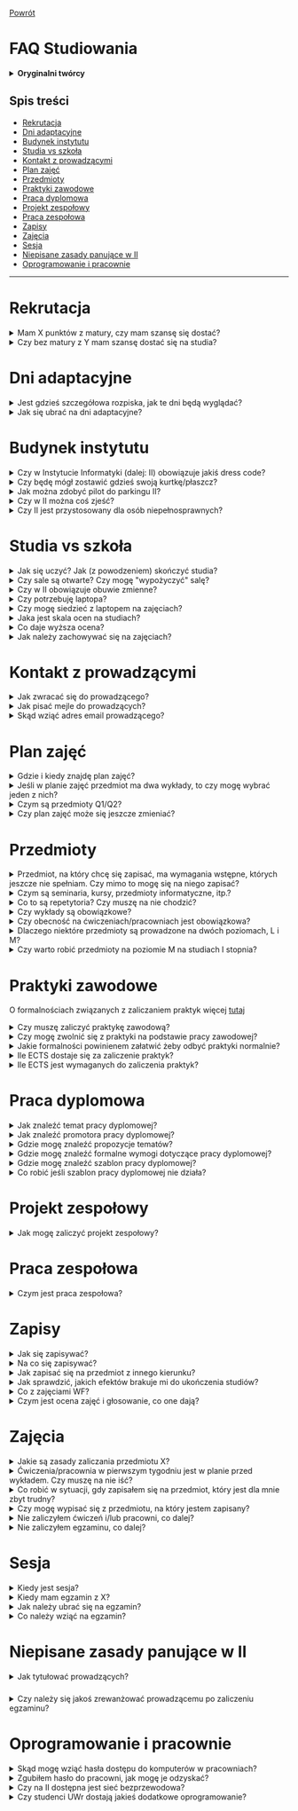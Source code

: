 [Powrót](README.md)

# FAQ Studiowania

<details>
<summary><b>Oryginalni twórcy</b></summary>

> FAQ bazujące na wersji ze starego forum, bazującej na wersji z jeszcze starszego forum
> 
> Oryginalni autorzy FAQ:
> * [@Anna Karaś](https://github.com/annakaras)
> * [@Kamil Matuszewski](https://github.com/Arsenicro/)
> 
> Później rozwijane i utrzymywane przez:
> * [@Bartosz Bednarczyk](https://github.com/bartoszjanbednarczyk)
> * [@Dawid Dudek](https://github.com/DaDudek)

</details>

## Spis treści

* [Rekrutacja](#rekrutacja)
* [Dni adaptacyjne](#dni-adaptacyjne)
* [Budynek instytutu](#budynek-instytutu)
* [Studia vs szkoła](#studia-vs-szkoła)
* [Kontakt z prowadzącymi](#kontakt-z-prowadzącymi)
* [Plan zajęć](#plan-zajęć)
* [Przedmioty](#przedmioty)
* [Praktyki zawodowe](#praktyki-zawodowe)
* [Praca dyplomowa](#praca-dyplomowa)
* [Projekt zespołowy](#projekt-zespołowy)
* [Praca zespołowa](#praca-zespołowa)
* [Zapisy](#zapisy)
* [Zajęcia](#zajęcia)
* [Sesja](#sesja)
* [Niepisane zasady panujące w II](#niepisane-zasady-panujące-w-ii)
* [Oprogramowanie i pracownie](#oprogramowanie-i-pracownie)

---

# Rekrutacja

<details>
<summary>Mam X punktów z matury, czy mam szansę się dostać?</summary>

> Możesz obliczyć liczbę punktów rekrutacyjnych przy użyciu [kalkulatora](https://kalkulator-punktow.herokuapp.com) (Autor: [@iCarrot](https://github.com/iCarrrot), [repozytorium z kodem](https://github.com/iCarrrot/kalkulator-punktow)).

</details>

<details>
<summary>Czy bez matury z Y mam szansę dostać się na studia?</summary>

> W postępowaniu rekrutacyjnym brane będą pod uwagę wyniki egzaminów maturalnych z matematyki, informatyki, fizyki i astronomii oraz dowolnego języka obcego nowożytnego. Więcej informacji znajdziesz na stronie [rekrutacji](https://rekrutacja.uni.wroc.pl/kierunek/informatyka-i-stopnia-stacjonarne-licencjackie-i-inzynierskie/#zasady).

</details>

# Dni adaptacyjne

<details>
<summary>Jest gdzieś szczegółowa rozpiska, jak te dni będą wyglądać?</summary>

> Plan dni adaptacyjnych jest dostępny [tutaj](https://ii.uni.wroc.pl/dla-studenta/dni-adaptacyjne)

</details>

<details>
<summary>Jak się ubrać na dni adaptacyjne?</summary>

> Ubiór galowy na immatrykulację nie jest wymagany, ale mile widziany. Na pozostałe dni należy ubrać się zwyczajnie (schludnie).

</details>

# Budynek instytutu

<details>
<summary>Czy w Instytucie Informatyki (dalej: II) obowiązuje jakiś dress code?</summary>

> Nie obowiązuje.

</details>

<details>
<summary>Czy będę mógł zostawić gdzieś swoją kurtkę/płaszcz?</summary>

> Każdy student może (wymagana kaucja zwrotna 20 zł) korzystać z szafki i zostawić tam swoje rzeczy. Szafki są dwuosobowe. W celu uzyskania dostępu do szafki, należy zgłosić się do pokoju 127 na I piętrze we wtorki 9:30-11:30 lub czwartki 9:30-11:30 i wziąć ze sobą kartę zobowiązań.

</details>

<details>
<summary>Jak można zdobyć pilot do parkingu II?</summary>

> Po pilot do szlabanu należy zgłosić się z kartą zobowiązań w to samo miejsce, co w przypadku szafki. Kaucja wynosi 100 zł.

</details>

<details>
<summary>Czy w II można coś zjeść?</summary>

> Na parterze znajduje się restauracja _Plastyczna_. Na pierwszym piętrze stoją automaty z napojami i przekąskami, które akceptują płatności kartą. Ponadto, w Instytucie Matematycznym również znajduje się bufet oraz kawiarnia _Budzik_.

</details>

<details>
<summary>Czy II jest przystosowany dla osób niepełnosprawnych?</summary>

> Na naszym kierunku studiowały osoby niepełnosprawne (m.in. niedosłyszące i poruszające się na wózkach inwalidzkich). W budynku jest winda.

</details>

# Studia vs szkoła

<details>
<summary>Jak się uczyć? Jak (z powodzeniem) skończyć studia?</summary>

> Przeczytaj [Porady odnośnie studiowania](porady_odnosnie_studiowania.md).

</details>

<details>
<summary>Czy sale są otwarte? Czy mogę "wypożyczyć" salę?</summary>

> Sale ćwiczeniowe bez telewizorów są otwarte, można do nich przyjść, gdy nie ma w nich zajęć, i na przykład wykorzystać je do grupowej lub indywidualnej nauki (również z użyciem tablicy). Sale z telewizorami są zamknięte i drzwi otwiera dopiero prowadzący. Sale komputerowe oraz małe sale wykładowe też są zamknięte na klucz, ale ten klucz można "wypożyczyć" w portierni. W tym celu należy oddać swoją legitymację, wpisać godzinę pobrania klucza i podpisać się w zeszycie wypożyczeń. W salach komputerowych można korzystać z komputerów, można podłączyć swojego laptopa (jest dużo gniazdek), można skorzystać z tablicy suchościeralnej.

</details>

<details>
<summary>Czy w II obowiązuje obuwie zmienne?</summary>

> Nie obowiązuje.

</details>

<details>
<summary>Czy potrzebuję laptopa?</summary>

> Teoretycznie nie, ponieważ do każdych zajęć praktycznych jest udostępniona pracownia z odpowiednią liczbą stanowisk, a do sal można przychodzić też po zajęciach (do ok. godz. 22, też w weekendy). Natomiast mocno zalecam zakup laptopa z dobrą baterią lub noszenie zapasowej lub noszenie własnego rozgałęźnika - mamy naprawdę mało gniazdek na korytarzach.

</details>

<details>
<summary>Czy mogę siedzieć z laptopem na zajęciach?</summary>

> Zapewne zależy to od prowadzącego oraz od sposobu używania laptopa. Istotną sprawą jest korzystanie z laptopa w taki sposób, by prowadzący nie poczuł się przez to lekceważony. Jeżeli laptop ma służyć pisaniu notatek lub otworzeniu materiałów związanych z zajęciami (obecnie są to częste praktyki), to nie powinien on stanowić problemu, choć pewnie warto upewnić się o tym u prowadzącego. Jeżeli natomiast zamierzasz korzystać z laptopa w sposób niezwiązany z zajęciami, to raczej nie siedź wtedy w pierwszych ławkach (domyślnie zajmowanych przez najbardziej aktywną widownię, z którą prowadzący utrzymuje kontakt wzrokowy lub werbalny).

</details>

<details>

<summary>Jaka jest skala ocen na studiach?</summary>

> Skala stopni jest inna od tej znanej ze szkoły (i na marginesie - odrobinę inna niż na PWr) i wygląda następująco: 2.0, 3.0, 3.5, 4.0, 4.5, 5.0, przy czym pierwsza pozytywna (dająca zaliczenie) to 3.0. Zazwyczaj na jej uzyskanie potrzebne jest 50% z egzaminu/projektu.

</details>

<details>

<summary>Co daje wyższa ocena?</summary>

> Odpowiednio wysokie oceny przydadzą się w przynajmniej czterech sytuacjach:
>
> 1.  Stypendium za oceny w nauce.
>     Na początku każdego roku akademickiego można wystąpić z wnioskiem o przyznanie stypendium za wyniki w nauce (składa się go przez USOS). Dostaje je 7.5% najlepszych studentów z danego kierunku, a ich miesięczna kwota to około 600 zł (w roku 2021/2022 ta kwota wyniosła 900 zł). Nie ma konkretnego wymogu, jak wysoka powinna być średnia ocen, by je dostać, ale zazwyczaj na informatyce średnia w okolicach 4,65 wystarczała (natomiast w roku 2021 średnią stypendialną było niemal 4,8). Jak wspominam później, jeśli nie idzie nam z jakiegoś przedmiotu i może to zaważyć na wysokości średniej, można się z tego przedmiotu wypisać.
>
> 2.  Przepisanie się na inną uczelnię lub przepisanie ocen z innych kierunków.
>     Wtedy wyższa ocena z przedmiotu może zadecydować o tym czy przedmiot zostanie uznany jako zaliczony bądź nie (np. dana jednostka uczelniana może uznać, że przepisuje przedmiot dopiero od oceny 4.0).
>
> 3.  Rekrutacja na studia magisterskie.
>     Czasami średnia ocen jest brana pod uwagę podczas rekrutacji (np. u nas na Data Science).
>
> 4.  Wyjazdy na wymiany zagraniczne.
>     W przypadku dużej liczby osób zainteresowanych wyjazdami na wymiany zagraniczne (np. Erasmus), w pierwszej kolejności brane są osoby z najwyższą średnią na liście.

</details>

<details>

<summary>Jak należy zachowywać się na zajęciach?</summary>

> Na zajęcia staramy się przyjść punktualnie. Zazwyczaj wejście w środku zajęć oznacza duże zamieszanie - aby umożliwić spóźnialskiemu zajęcie miejsca, często kilka osób musi wstać, przesunąć się, znowu usiąść.
>
> W trakcie zajęć nie pytamy, czy możemy wyjść do łazienki - po prostu robiąc jak najmniej zamieszania opuszczamy salę.

</details>

# Kontakt z prowadzącymi

<details>

<summary>Jak zwracać się do prowadzącego?</summary>

> W II nie mamy przesadnego przywiązania do tytułów, zwroty per "pan", "pani" w rozmowie z prowadzącym są w porządku.

</details>

<details>

<summary>Jak pisać mejle do prowadzących?</summary>

> Kulturalnie i zwięźle.
>
> <details>
>
> <summary>Przykład niezbyt dobrego mejla</summary>
>
> > Witam,
> >
> > wie pan to nie tak że miałem gdzieś ten przedmiot byłem bardzo zajęty praca nauka szkoła problemy w rodzinie, przeprowadzałem się i nie miałem kiedy tego zrobić, dzisiaj zobaczyłem, że jeszcze nie mam zaliczenia, a nie ma już ćwiczeń, myślałem, że zdałem, ale jednak nie zdałem, nie wiem teraz co robić, potrzebuję tych ectestów, czy mogę jednak zaliczyć z tyloma punktami co mam??
> >
> > Pozdrawiam Student
>
> </details>
> <details>
>
> <summary>Przykład dobrego mejla</summary>
>
> > Szanowny Panie,
> >
> > zorientowałem się, że pomyliłem się w obliczeniach i jednak nie uzyskałem jeszcze zaliczenia z przedmiotu X - mam Y punktów na Z wymaganych. Czy istnieje możliwość, abym dosłał jakieś zadanie, za które mógłbym otrzymać brakujące punkty?
> >
> > Z poważaniem,
> >
> > Pączek bez rączek
>
> </details>
>
> Wskazówki:
>
> - żadnego "witam" - dopuszczalne: "Dzień dobry, ", "Szanowny Panie, "
> - jedna sprawa -> jeden akapit / bullet
> - mail powinien być napisany z twojego studenckiego konta
> - jeśli z jakiegoś powodu twój adres email nie zdradza twojego imienia i nazwiska, koniecznie się podpisz
> - najlepiej, jeśli w tytule mejla podasz nazwę przedmiotu i skrót sprawy, z którą przychodzisz do prowadzącego
> - nie piszemy emotek
> - pierwszy akapit po przywitaniu zazwyczaj piszemy małą literą: w poprzednim akapicie nie użyliśmy w końcu kropki tylko przecinka

</details>

<details>

<summary>Skąd wziąć adres email prowadzącego?</summary>

> Będzie on umieszczony na stronie [systemu zapisów](https://zapisy.ii.uni.wroc.pl/courses/). Jeśli pamiętasz, jak nazywa się dany prowadzący, możesz wyszukać jego profil w zakładce [pracownicy](https://zapisy.ii.uni.wroc.pl/users/employees/). Jeśli nie pamiętasz, możesz wyszukać jego osobę, znajdując przedmiot, który prowadzi w zakładce [przedmioty](https://zapisy.ii.uni.wroc.pl/courses/). Przykładowo, email do wykładowcy Logiki dla informatyków (i przy okazji terminy konsultacji) znajdziecie na stronie prof. Witolda Charatonika (WCh):
>
> ![image|690x244](images/wch_email.png)
>
> Natomiast, jeśli z jakichś względów adres email nie jest wpisany w tę rubrykę, można z dużym prawdopodobieństwem trafienia napisać ze swoją sprawą pod adres *imie.nazwisko@cs.uni.wroc.pl*.

</details>

# Plan zajęć

<details>

<summary>Gdzie i kiedy znajdę plan zajęć?</summary>

> Plan zajęć na dany semestr jest publikowany na krótko przed rozpoczęciem na stronie [systemu zapisów](https://zapisy.ii.uni.wroc.pl/courses/).

</details>

<details>

<summary>Jeśli w planie zajęć przedmiot ma dwa wykłady, to czy mogę wybrać jeden z nich?</summary>

> Standardowo przedmioty mają zaplanowane 30 godzin wykładu, czyli po 2 godziny w tygodniu. Jednakże, niektóre (np. Analiza matematyczna) mają ich więcej i mogą być rozdzielone na dwa bloki wykładów w trakcie tygodnia. Obowiązują więc oba terminy.

</details>

<details>

<summary>Czym są przedmioty Q1/Q2?</summary>

> Są to przedmioty półsemestralne (warte 3 ECTS). Mają oznaczenie Q1 lub Q2, w zależności od tego, w której połówce semestru się odbywają.

</details>

<details>

<summary>Czy plan zajęć może się jeszcze zmieniać?</summary>

> Publikowany plan może ulegać drobnym modyfikacjom na umotywowaną prośbę studentów (np. kolizja przedmiotów).

</details>

# Przedmioty

<details>

<summary>Przedmiot, na który chcę się zapisać, ma wymagania wstępne, których jeszcze nie spełniam. Czy mimo to mogę się na niego zapisać?</summary>

> Wymagania przedmiotu są orientacyjne. Prowadzący zakłada, że słuchacze posiadają wiedzę z podanych przedmiotów, co pozwoli w pełni zrozumieć wykładany materiał. Zaliczenie przedmiotów nie jest wymagane, jednak prowadzący może przeprowadzić egzamin wstępny decydujący o przydzieleniu miejsca w grupie.

</details>

<details>

<summary>Czym są seminaria, kursy, przedmioty informatyczne, itp.?</summary>

> Opis wszystkich rodzajów przedmiotów jest dostępny w [programie studiów](<https://ii.uni.wroc.pl/media/uploads/Program_studiow_Inf_LI(2)_WECibSo.pdf>).

</details>

<details>

<summary>Co to są repetytoria? Czy muszę na nie chodzić?</summary>

> Repetytoria to zajęcia pomocnicze, mające na celu ułatwienie studentom przyswojenia wiedzy z wykładów. Mają one charakter konwersacyjny - można prowadzącemu zadawać pytania na temat materiału wykładowego lub ćwiczeniowego lub poprosić o omówienie pewnego zagadnienia od początku. Nie są one obowiązkowe, ale zalecane (nie tylko) dla osób, które mają trudności ze zrozumieniem materiału lub rozwiązaniem zadań na ćwiczenia. Warto z nich korzystać również w celu utrwalenia wiedzy i pogłębienia zrozumienia tematyki - prowadzący repetytorium może zaoferować inne spojrzenie.

</details>

<details>

<summary>Czy wykłady są obowiązkowe?</summary>

> Na większości przedmiotów obecność na wykładach nie jest weryfikowana. Jednakże, w niektórych przypadkach może wpłynąć pozytywnie na ocenę; szczegółowy regulamin każdych zajęć powinien zostać ogłoszony na początku semestru.

</details>

<details>

<summary>Czy obecność na ćwiczeniach/pracowniach jest obowiązkowa?</summary>

> Prowadzący mają prawo weryfikować obecność na ćwiczeniach i pracowniach. Konsekwencje nieobecności na danych zajęciach najlepiej jest sprawdzić indywidualnie dla każdego przedmotu w jego regulaminie. Należy mieć na uwadze, że na niektórych przedmiotach aktywność studenta na ćwiczeniach lub pracowniach wpływa na jego ocenę końcową z tych zajęć, mimo że nie istnieją bezpośrednie konsekwencje nieobecności.
> Przykładowymi zajęciami, na których obecność pełni istotną rolę w ich zaliczeniu, są: ćwiczenia z Analizy numerycznej M (3. sem), ćwiczenia z Matematyki dyskretnej M (3. sem), ćwiczenia z Algorytmów i struktur danych (4. sem).

</details>

<details>

<summary>Dlaczego niektóre przedmioty są prowadzone na dwóch poziomach, L i M?</summary>

> Przedmioty na poziomie M dają więcej punktów ECTS od swoich licencjackich (L) odpowiedników. Rozszerzają one wykładany materiał, przez co są też odpowiednio bardziej czasochłonne.

</details>

<details>

<summary>Czy warto robić przedmioty na poziomie M na studiach I stopnia?</summary>

> Tak, jeśli planujesz realizować studia magisterskie w II (każdy zaliczony przedmiot na poziomie M zwalnia cię z części egzaminu wstępnego z danego przedmiotu), bądź interesuje cię dana dziedzina.

</details>

# Praktyki zawodowe

O formalnościach związanych z zaliczaniem praktyk więcej [tutaj](https://forum.iiuwr.me/t/jak-zaliczyc-praktyke-zawodowa/274)

<details>

<summary>Czy muszę zaliczyć praktykę zawodową?</summary>

> Każdy student musi zaliczyć praktykę zawodową

</details>

<details>

<summary>Czy mogę zwolnić się z praktyki na podstawie pracy zawodowej?</summary>

> Tak, otrzymuje się wtedy tyle punktów, ile jest niezbędne do zakończenia studiów (3 ects przy licencjacie, 4 ects dla inżynierów).
> By to zrobić należy wypełnić podanie o zwolnienie z praktyki zawodowej i wraz z kserokopią umowy o pracę dostarczyć do dr Leszka Grocholskiego, który jest opiekunem praktyk zawodowych dla kierunku Informatyka.

</details>

<details>

<summary>Jakie formalności powinienem załatwić żeby odbyć praktyki normalnie?</summary>

> W tym celu, przed rozpoczęciem praktyki, należy dostarczyć do dziekanatu wypełnione dokumenty ze strony
>
> https://ii.uni.wroc.pl/dla-studenta/prace-staze-praktyki
>
> a mianowicie:
>
> - umowa o praktyki (na co najmniej 3-4 tygodnie) wraz z jej programem, podpisana przez zakład pracy, w 2 egzemplarzach,
>
> - deklaracja podpisana przez studenta,
>
> - potwierdzenie ubezpieczenia się od nieszczęśliwych wypadków i odpowiedzialności cywilnej na czas trwania praktyki.
>
> Po podpisaniu umowy przez Dziekana, student otrzymuje skierowanie na praktykę.
>
> Po odbyciu praktyki zakład pracy wystawia zaświadczenie o jej odbyciu, które należy donieść do dziekanatu.

</details>

<details>

<summary>Ile ECTS dostaje się za zaliczenie praktyk?</summary>

> Za zaliczenie praktyk student otrzymuje tyle ECTS ile tygodni trwały praktyki (maksymalnie 6 ECTS).

</details>

<details>

<summary>Ile ECTS jest wymaganych do zaliczenia praktyk?</summary>

> 3 ects przy studiach licencjackich, 4 ects przy studiach inżynierskich.

</details>

# Praca dyplomowa

<details>

<summary>Jak znaleźć temat pracy dyplomowej?</summary>

> Temat możesz zaproponować samodzielnie, możesz wybrać jakiś z [listy proponowanych tematów](https://zapisy.ii.uni.wroc.pl/theses/), możesz też wymyślić temat wspólnie ze swoim ulubionym prowadzącym.
>
> Twój proponowany temat musi zostać zaakceptowany przez komisję. W celu załatwienia wszystkich formalności, skontaktuj się z promotorem.
>
> Jeśli pomimo przeszukania listy proponowanych tematów nadal nie masz pomysłu o czym może być twoja praca, zacznij od znalezienia promotora: najpewniej pomoże ci on znaleźć odpowiedni temat.

</details>

<details>

<summary>Jak znaleźć promotora pracy dyplomowej?</summary>

> Promotorem może być każda pracownik uczelni posiadający stopień doktora.
>
> Jeśli wybrałeś temat z listy proponowanych tematów, obok tematu wpisany jest też promotor.
>
> Jeśli masz pomysł na temat, a nie wiesz, kto mógłby być twoim promotorem, skontaktuj się z pracownikami uczelni którzy zajmują się podobnymi zagadnieniami.
>
> Jeśli nie masz pomysłu na temat zastanów się, jaki przedmiot w trakcie studiów sprawiał ci najwięcej radości. Rozważ jego prowadzących - wykładowcę, ćwiczeniowców. Gdy zdecydujesz się na jakiegoś pracownika, skontaktuj się z nim. Jeśli kompletnie nie wiesz, co mogłoby być twoim tematem pracy, nie wypada pisać "dzień dobry, poproszę temat" - opisz chociaż, jakie zagadnienia cię interesowały i w czym się dobrze czujesz. Najpewniej promotor pomoże ci wybrać temat.

</details>

<details>

<summary>Gdzie mogę znaleźć propozycje tematów?</summary>

> Propozycje tematów można znaleźć na [zapisach](https://zapisy.ii.uni.wroc.pl/theses/). Aby zarezerwować dany temat dla siebie, skontaktuj się z prowadzącym, który go zaproponował.

</details>

<details>

<summary>Gdzie mogę znaleźć formalne wymogi dotyczące pracy dyplomowej?</summary>

> Szczegółowe informacje na temat pisania pracy i wymogów do spełnienia możesz znaleźć [tutaj](https://ii.uni.wroc.pl/dla-studenta/prace-dyplomowe) i [tutaj](https://ii.uni.wroc.pl/dla-studenta/egzaminy).

</details>

<details>

<summary>Gdzie mogę znaleźć szablon pracy dyplomowej?</summary>

> Szablon pracy dyplomowej można znaleźć [tutaj](https://ii.uni.wroc.pl/dla-studenta/prace-dyplomowe) (na dole strony).

</details>

<details>

<summary>Co robić jeśli szablon pracy dyplomowej nie działa?</summary>

> Jeśli masz problemy z szablonem, to warto zajrzeć [tutaj](https://forum.iiuwr.me/t/problem-z-szablonem-pracy-licencjackiej/940)

</details>

# Projekt zespołowy

<details>

<summary>Jak mogę zaliczyć projekt zespołowy?</summary>

> Istnieją trzy główne sposoby na zaliczenie projektu zespołowego:
>
> ## Zaliczenie jednego z przedmiotów z oferty dydaktycznej Instytutu Informatyki:
>
> - Projekt programistyczny: system typu online judge
> - Projekt: Rozwój Schedulera
> - Projekt: Rozwój Systemu Zapisów
> - Projekt: Programowanie gier programistycznych,
>
> ## Poprzez zrealizowanie w trakcie przedmiotu prowadzonego w Instytucie Informatyki np. "Innovative Projects by Nokia" projektu programistycznego w zespole:
>
> Należy wtedy napisać podanie skierowane do Dziekana Wydziału Matematyki i Informatyki z prośbą o zwolnienie z projektu zespołowego na podstawie .....
> Opisać w ile osób państwo pracowali, na czym polegało zadanie składającego podanie i jakich narzędzi informatycznych używał. Podanie musi być potwierdzone przez osobę, która prowadziła ćwiczenia/pracownię z tego przedmiotu.
>
> ## Poprzez zrealizowanie w trakcie pracy zawodowej projektu programistycznego w zespole:
>
> Należy wtedy napisać podanie skierowane do Dziekana Wydziału Matematyki i Informatyki z prośbą o zwolnienie z projektu zespołowego na podstawie .....
> Opisać w ile osób państwo pracowali, na czym polegało zadanie składającego podanie i jakich narzędzi informatycznych używał. Jeśli zakres prac nie wynika z umowy musi być ono (podanie) potwierdzone przez kogoś z firmy, jeśli jest to w umowie, dostarczyć jej kserokopia. Ponadto podanie musi być zaopiniowane przez pracownika Instytutu Informatyki, który prowadzi jakiś przedmiot typu projekt.

</details>

# Praca zespołowa

<details>

<summary>Czym jest praca zespołowa?</summary>

> Praca zespołowa - praca na rzecz Instytutu/Wydziału/UWr lub społeczności lokalnej. Obejmuje różnorodne studenckie aktywności zespołowe związane z informatyką, np. udział w programistycznym projekcie zespołowym, organizację i udział w dniach otwartych, przygotowanie i udział w zespołowych zawodach programistycznych. Zaliczenie tej aktywności odbywa się na zasadach określonych przez Dziekana.

</details>

# Zapisy

<details>

<summary>Jak się zapisywać?</summary>

> Na stronie II można znaleźć przystępny [poradnik](http://ii.uni.wroc.pl/dla-studenta/dla-nowych-studentow) traktujący o zapisach i przedmiotach, które warto wybrać na pierwszym roku.

</details>

<details>

<summary>Na co się zapisywać?</summary>

> Wymagania, które musisz spełnić, aby ukończyć studia I stopnia, możesz znaleźć w [programie studiów](<https://ii.uni.wroc.pl/media/uploads/Program_studiow_Inf_LI(2)_WECibSo.pdf>). Sam wybór przedmiotów, które spełniają kryteria, jest dowolny.

</details>

<details>

<summary>Jak zapisać się na przedmiot z innego kierunku?</summary>

> [Poradnik autorstwa Kuby Nowaka](przemioty_z_innego_kierunku.md)

</details>

<details>

<summary>Jak sprawdzić, jakich efektów brakuje mi do ukończenia studiów?</summary>

> O pomoc w podsumowaniu zdobytych efektów, punktów za odpowiednie grupy przedmiotów itd. można poprosić panie z dziekanatu.

</details>

<details>

<summary>Co z zajęciami WF?</summary>

> WF jest obowiązkowy. Na WF można zapisywać się co semestr na uniwersyteckiej stronie [zapisów](https://zapisy.uni.wroc.pl).

</details>

<details>

<summary>Czym jest ocena zajęć i głosowanie, co one dają?</summary>

> Szczegółowy opis znajdziesz na stronie zapisów w zakładce [Ocena Zajęć](https://zapisy.ii.uni.wroc.pl/grade/).
> Więcej informacji o głosowaniu można znaleźć też [tutaj](https://forum.iiuwr.me/t/glosowanie-faq/275)

</details>

# Zajęcia

<details>

<summary>Jakie są zasady zaliczania przedmiotu X?</summary>

> Zasady zaliczania powinny być podane na wykładzie na początku semestru. Zazwyczaj są też umieszczone na stronie internetowej przedmiotu.

</details>

<details>

<summary>Ćwiczenia/pracownia w pierwszym tygodniu jest w planie przed wykładem. Czy muszę na nie iść?</summary>

> Zależy od prowadzącego - można skontaktować się mejlowo i ustalić, czy obecność jest wymagana. Zazwyczaj pierwsze zajęcia mają charakter organizacyjny (omówienie zasad zaliczania, terminów kolokwiów, itp.). Na niektórych przedmiotach (np. Logika dla informatyków) jednak mogą być przeprowadzone regularne zajęcia z listą wstępną/zerową.

</details>

<details>

<summary>Co robić w sytuacji, gdy zapisałem się na przedmiot, który jest dla mnie zbyt trudny?</summary>

> W takich sytuacjach zachęcamy do pracy w grupie, chodzenia na repetytoria i konsultacje do prowadzących.

</details>

<details>

<summary>Czy mogę wypisać się z przedmiotu, na który jestem zapisany?</summary>

> Na początku semestru jest ogłaszany termin wypisów z zajęć. Do tego czasu można swobodnie zapisywać się i wypisywać z grup (z uwzględnieniem liczby dostępnych miejsc). Po tym terminie można skorzystać z wypisu dyrektorskiego, który przysługuje każdemu studentowi raz w trakcie studiów (raz dla I stopnia, drugi dla II stopnia). Można także przestać uczęszczać na zajęcia i uzyskać negatywną ocenę.

</details>

<details>

<summary>Nie zaliczyłem ćwiczeń i/lub pracowni, co dalej?</summary>

> ~~Jeśli będziesz chciał ponownie przystąpić do danego przedmiotu (bo np. jest on obowiązkowy), będziesz musiał zapłacić za jego powtarzanie. Opłata za ponowne przystąpienie do ćwiczeń/pracowni w wymiarze 30 godzin wynosi ok. 270 zł; za każde niezaliczone zajęcia pomocnicze jest naliczana osobna opłata. Suma opłat jest podzielona na 4 raty, płatne co miesiąc w ustalonym terminie. Jego przekroczenie generuje niewielkie odsetki.~~
>
> **Od roku akademickiego. 2021/2022:** jeśli nie zdałeś którychkolwiek z zajęć pomocniczych, przy następnym podejściu do tego przedmiotu nie musisz zaliczać ich od nowa.

</details>

<details>

<summary>Nie zaliczyłem egzaminu, co dalej?</summary>

> ~~W następnym roku akademickim możesz bez opłat przystąpić do obu terminów egzaminu.~~
>
> **Od roku akademickiego. 2020/2021 (?):** Niezaliczenie egzaminu = niezaliczenie wykładu. Za powtarzanie wykładu należy zapłacić (około 6 złotych za godzinę wykładu).
>
> <details>
>
> <summary>Jak sprawdzić, ile kosztuje mnie powtarzanie przedmiotu?</summary>
>
> ![opłaty](/images/oplaty.png)

</details>

</details>

###

# Sesja

<details>

<summary>Kiedy jest sesja?</summary>

> Sprawdź [tutaj](http://www.ii.uni.wroc.pl/dla-studenta/kalendarz).

</details>

<details>

<summary>Kiedy mam egzamin z X?</summary>

> Sprawdź na stronie przedmiotu lub [tutaj](https://zapisy.ii.uni.wroc.pl/session).

</details>

<details>

<summary>Jak należy ubrać się na egzamin?</summary>

> Schludnie i wygodnie, ubiór galowy nie jest wymagany.

</details>

<details>

<summary>Co należy wziąć na egzamin?</summary>

> Działające długopisy niebieskiego lub czarnego koloru, legitymację studencką. Żaden prowadzący nie miał problemów z butelką wody czy chusteczkami. Kartki do pisania na brudno zostaną rozdane w trakcie egzaminu.

</details>

# Niepisane zasady panujące w II

<details>

<summary>Jak tytułować prowadzących?</summary>

> W nieformalnych rozmowach z innymi studentami (a często też z samymi prowadzącymi) używamy skrótów tworzonych z pierwszych liter imienia i nazwiska. Stąd np.
>
> - dyrektor II, Jerzy Marcinkowski, to JMa,
> - wykładowca Logiki dla informatyków, Witold Charatonik, to WCh,
> - prowadzący ćwiczenia z Logiki dla informatyków, Tomasz Wierzbicki, to TWi.

</details>

###

<details>

<summary>Czy należy się jakoś zrewanżować prowadzącemu po zaliczeniu egzaminu?</summary>

> ### Czekoladek nie pijemy
>
> Z [_Instrukcji obsługi dla studentów_](instrukcja_obslugi_dla_studentow.md) autorstwa Tomasza Wierzbickiego (TWi):
>
> > _W szkołach na zakończenie roku uczniowie przynoszą nauczycielom kwiaty. W szpitalach wdzięczni pacjenci "rewanżują się lekarzom na parapetach". W naszym instytucie nie ma takich zwyczajów. Osoby, które uważają, że np. po zdanym egzaminie brak "dowodu wdzięczności" jest niestosowny bardzo proszę o niestawianie mnie w kłopotliwej sytuacji. Fakt, że student posiadł wiedzę i zdał egzamin jest sam w sobie dostateczną satysfakcją dla egzaminatora i nie potrzeba psuć tej satysfakcji. Ja wiem, że intencje zwykle są dobre, ale osoba, która tak postępuje, wychodzi w naszym instytucie — mówiąc brutalnie — na strasznego palanta._

</details>

# Oprogramowanie i pracownie

<details>

<summary>Skąd mogę wziąć hasła dostępu do komputerów w pracowniach?</summary>

> Student Instytutu Informatyki posiada konta w systemach Linux i Windows na komputerach zlokalizowanych w pracowniach. Uwierzytelnianie w tych systemach odbywa się za pomocą jednego hasła. Nazwą użytkownika jest sześciocyfrowy numer albumu poprzedzony literą „i”. Początkowe hasła do logowania zostaną przesłane studentom w pierwszym tygodniu semestru pocztą elektroniczną na adresy w domenie uwr.edu.pl.
>
> Aby zmienić hasło należy:
>
> - w systemie Windows nacisnąć klawisze <CTRL\><ALT\><DEL\> i wybrać opcję „Zmień hasło”;
> - w systemie Linux wydać polecenie passwd.

</details>

<details>

<summary>Zgubiłem hasło do pracowni, jak mogę je odzyskać?</summary>

> W celu odzyskania hasła do systemów Windows/Linux w laboratoriach, należy wysłać maila (koniecznie z domeny uwr.edu.pl) na adres admin@cs.uni.wroc.pl z następującymi danymi:
>
> > Temat: Hasło
> >
> > _Dzień dobry,_
> >
> > _proszę o reset hasła do pracowni._
> >
> > _Pozdrawiam_
> >
> > _Imię Nazwisko_

</details>

<details>

<summary>Czy na II dostępna jest sieć bezprzewodowa?</summary>

> W budynku Instytutu jest dostępna sieć wifi eduroam, do której mają dostęp wszyscy studenci Uniwersytetu. Więcej informacji i instrukcja podłączenia się do tej sieci można znaleźć [tutaj](https://uni.wroc.pl/eduroam/)

</details>

<details>

<summary>Czy studenci UWr dostają jakieś dodatkowe oprogramowanie?</summary>

> Wiele serwisów daje zniżki a nawet darmowe dostępy studentom. W tym celu zazwyczaj wystarczy zarejestrować się z mailem z uczelni. Przykładowe serwisy:
>
> [Azure Dev Tools for Teaching](https://azureforeducation.microsoft.com/devtools?fbclid=IwAR3gO3EMHu5921SFrWxRH235DYGoERD_fB-wf9f9k-hngEVtJnHY_xHgBMA) - darmowe oprogramowanie dla studentów do celów edukacyjnych. Logowanie tyko kontem Microsoft (nie z domeny uwr.edu.pl), które można założyć [tutaj](https://account.microsoft.com/account?lang=pl-pl&fbclid=IwAR2V-KiuoPSMdaxe-OPoBJKpu4bCQ0EEmIbjaUfnY8GsnhV2PDddNqV1h6o). Po zalogowaniu kolejnym krokiem jest weryfikacja, którą należy wykonać podając w formularzu konto z domeny uwr.edu.pl.
>
> [ GitHub Student Developer Pack](https://education.github.com/pack) - wystarczy złożyć podanie, używając adresu email w domenie uwr.edu.pl.
>
> [Wersja edukacyjna oprogramowania jetbrains](https://www.jetbrains.com/community/education/#students) - wystarczy wypełnić formularz i zarejestrować się mailem z uczelni

</details>
